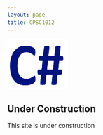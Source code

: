 ```yaml
---
layout: page
title: CPSC1012
---
```

![cpsc1012-icon.png](cpsc1012-icon.png)

## Under Construction
This site is under construction

